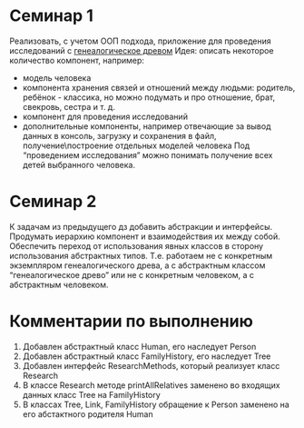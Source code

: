 # Семинар 1 

Реализовать, с учетом ООП подхода, приложение для проведения исследований с [генеалогическое древом](https://ru.wikipedia.org/wiki/%D0%93%D0%B5%D0%BD%D0%B5%D0%B0%D0%BB%D0%BE%D0%B3%D0%B8%D1%87%D0%B5%D1%81%D0%BA%D0%BE%D0%B5_%D0%B4%D1%80%D0%B5%D0%B2%D0%BE)
Идея: описать некоторое количество компонент, например:
- модель человека
- компонента хранения связей и отношений между людьми:
  родитель, ребёнок - классика, но можно подумать и про
  отношение, брат, свекровь, сестра и т. д.
- компонент для проведения исследований
- дополнительные компоненты, например отвечающие за вывод
  данных в консоль, загрузку и сохранения в файл,
  получение\построение отдельных моделей человека
  Под “проведением исследования” можно понимать получение всех
  детей выбранного человека.

# Семинар 2
К задачам из предыдущего дз добавить абстракции и интерфейсы. 
Продумать иерархию компонент и взаимодействия их
между собой.
Обеспечить переход от использования явных классов в сторону использования 
абстрактных типов. Т.е. работаем не с конкретным экземпляром генеалогического
древа, а с абстрактным классом “генеалогическое древо” или не с конкретным
человеком, а с абстрактным человеком.

# Комментарии по выполнению
1) Добавлен абстрактный класс Human, его наследует Person
2) Добавлен абстрактный класс FamilyHistory, его наследует Tree
3) Добавлен интерфейс ResearchMethods, который реализует класс Research
4) В классе Research методе printAllRelatives заменено во входящих данных класс Tree на FamilyHistory
5) В классах Tree, Link, FamilyHistory обращение к Person заменено на его абстактного родителя Human